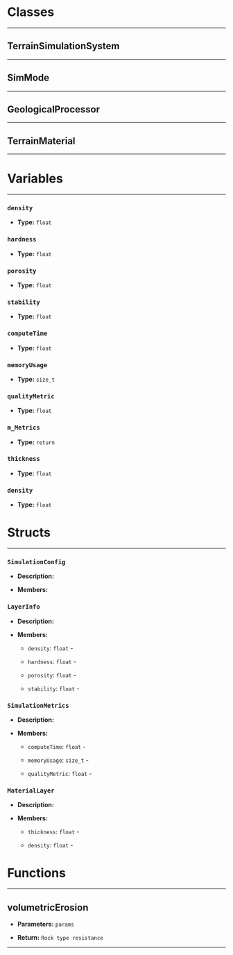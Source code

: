 # Classes
---

## TerrainSimulationSystem
---



## SimMode
---



## GeologicalProcessor
---



## TerrainMaterial
---




# Variables
---

### `density`

- **Type:** `float`



### `hardness`

- **Type:** `float`



### `porosity`

- **Type:** `float`



### `stability`

- **Type:** `float`



### `computeTime`

- **Type:** `float`



### `memoryUsage`

- **Type:** `size_t`



### `qualityMetric`

- **Type:** `float`



### `m_Metrics`

- **Type:** `return`



### `thickness`

- **Type:** `float`



### `density`

- **Type:** `float`




# Structs
---

### `SimulationConfig`

- **Description:** 

- **Members:**



### `LayerInfo`

- **Description:** 

- **Members:**

  - `density`: `float` - 

  - `hardness`: `float` - 

  - `porosity`: `float` - 

  - `stability`: `float` - 



### `SimulationMetrics`

- **Description:** 

- **Members:**

  - `computeTime`: `float` - 

  - `memoryUsage`: `size_t` - 

  - `qualityMetric`: `float` - 



### `MaterialLayer`

- **Description:** 

- **Members:**

  - `thickness`: `float` - 

  - `density`: `float` - 




# Functions
---

## volumetricErosion



- **Parameters:** `params`

- **Return:** `Rock type resistance`

---
